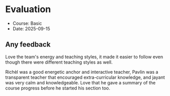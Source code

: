 # Evaluation

- Course: Basic
- Date: 2025-09-15


## Any feedback

Love the team's energy and teaching styles,
it made it easier to follow even though there were different teaching styles as well.

Richèl was a good energetic anchor and interactive teacher,
Pavlin was a transparent teacher that encouraged extra-curricular knowledge,
and jayant was very calm and knowledgeable.
Love that he gave a summary of the course progress
before he started his section too.
